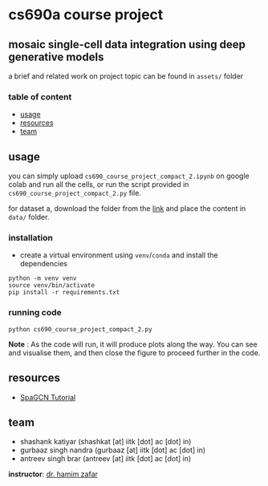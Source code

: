 # cs690a course project
## mosaic single-cell data integration using deep generative models

a brief and related work on project topic can be found in `assets/` folder

### table of content

- [usage](#usage)
- [resources](#resources)
- [team](#team)

## usage

you can simply upload `cs690_course_project_compact_2.ipynb` on google colab and run all the cells, or run the script provided in `cs690_course_project_compact_2.py` file.

for dataset a, download the folder from the [link](https://drive.google.com/drive/folders/1ZLu_LQ3Mzq-o7kS5PHh_Xzge5x5jQan8?usp=sharing) and place the content in `data/` folder.

### installation

- create a virtual environment using `venv`/`conda` and install the dependencies

```
python -m venv venv
source venv/bin/activate
pip install -r requirements.txt
```

### running code

```
python cs690_course_project_compact_2.py
```

**Note** : As the code will run, it will produce plots along the way. You can see and visualise them, and then close the figure to proceed further in the code.

## resources

- [SpaGCN Tutorial](https://github.com/jianhuupenn/SpaGCN/blob/master/tutorial/tutorial.md)

## team

- shashank katiyar (shashkat [at] iitk [dot] ac [dot] in)
- gurbaaz singh nandra (gurbaaz [at] iitk [dot] ac [dot] in)
- antreev singh brar (antreev [at] iitk [dot] ac [dot] in)

**instructor**: [dr. hamim zafar](https://hamimzafar.wixsite.com/home) 